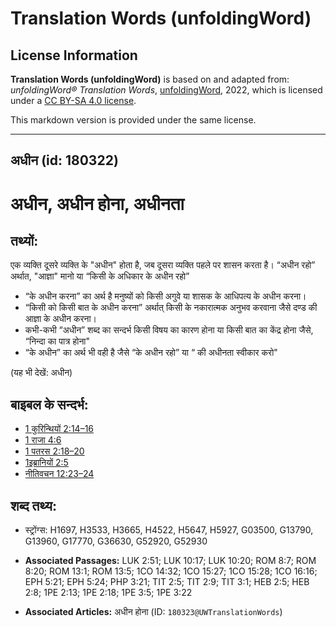# Translation Words (unfoldingWord)

## License Information

**Translation Words (unfoldingWord)** is based on and adapted from: _unfoldingWord® Translation Words_, [unfoldingWord](https://unfoldingword.org/utw), 2022, which is licensed under a [CC BY-SA 4.0 license](https://creativecommons.org/licenses/by-sa/4.0/legalcode.en).

This markdown version is provided under the same license.



--------------------------------

## अधीन (id: 180322)

अधीन, अधीन होना, अधीनता
=======================

तथ्यों:
-------

एक व्यक्ति दूसरे व्यक्ति के "अधीन" होता है, जब दूसरा व्यक्ति पहले पर शासन करता है। “अधीन रहो” अर्थात, "आज्ञा" मानो या “किसी के अधिकार के अधीन रहो”

* “के अधीन करना” का अर्थ है मनुष्यों को किसी अगुवे या शासक के आधिपत्य के अधीन करना।
* “किसी को किसी बात के अधीन करना” अर्थात् किसी के नकारात्मक अनुभव करवाना जैसे दण्ड की आज्ञा के अधीन करना।
* कभी\-कभी “अधीन” शब्द का सन्दर्भ किसी विषय का कारण होना या किसी बात का केंद्र होना जैसे, “निन्दा का पात्र होना"
* “के अधीन” का अर्थ भी वही है जैसे “के अधीन रहो” या “ की अधीनता स्वीकार करो"

(यह भी देखें: अधीन)

बाइबल के सन्दर्भ:
-----------------

* [1 कुरिन्थियों 2:14–16](https://ref.ly/1Cor0:0)
* [1 राजा 4:6](https://ref.ly/1Kgs0:0)
* [1 पतरस 2:18–20](https://ref.ly/1Pet0:0)
* [1इब्रानियों 2:5](https://ref.ly/Heb2:5)
* [नीतिवचन 12:23–24](https://ref.ly/Prov12:23-Prov12:24)

शब्द तथ्य:
----------

* स्ट्रोंग्स: H1697, H3533, H3665, H4522, H5647, H5927, G03500, G13790, G13960, G17770, G36630, G52920, G52930

* **Associated Passages:** LUK 2:51; LUK 10:17; LUK 10:20; ROM 8:7; ROM 8:20; ROM 13:1; ROM 13:5; 1CO 14:32; 1CO 15:27; 1CO 15:28; 1CO 16:16; EPH 5:21; EPH 5:24; PHP 3:21; TIT 2:5; TIT 2:9; TIT 3:1; HEB 2:5; HEB 2:8; 1PE 2:13; 1PE 2:18; 1PE 3:5; 1PE 3:22
* **Associated Articles:** अधीन होना (ID: `180323@UWTranslationWords`)

